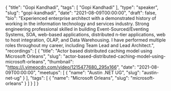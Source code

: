 {
  "title": "Gopi Kandhadi",
  "tags": [
    "Gopi Kandhadi"
  ],
  "type": "speaker",
  "slug": "gopi-kandhadi",
  "date": "2021-08-09T00:00:00",
  "draft": false,
  "bio": "Experienced enterprise architect with a demonstrated history of working in the information technology and services industry. Strong engineering professional skilled in building Event-Sourced/Eventing Systems, SOA, web-based applications, distributed n-tier applications, web to host integration, OLAP, and Data Warehousing. I have performed multiple roles throughout my career, including Team Lead and Lead Architect.",
  "recordings": [
    {
      "title": "Actor based distributed caching model using Microsoft Orleans",
      "slug": "actor-based-distributed-caching-model-using-microsoft-orleans",
      "thumbnail": "https://i.vimeocdn.com/video/1215477680_295x166",
      "date": "2021-08-09T00:00:00",
      "meetups": [
        {
          "name": "Austin .NET UG",
          "slug": "austin-net-ug"
        }
      ],
      "tags": [
        {
          "name": "Microsoft Orleans",
          "slug": "microsoft-orleans"
        }
      ]
    }
  ]
}